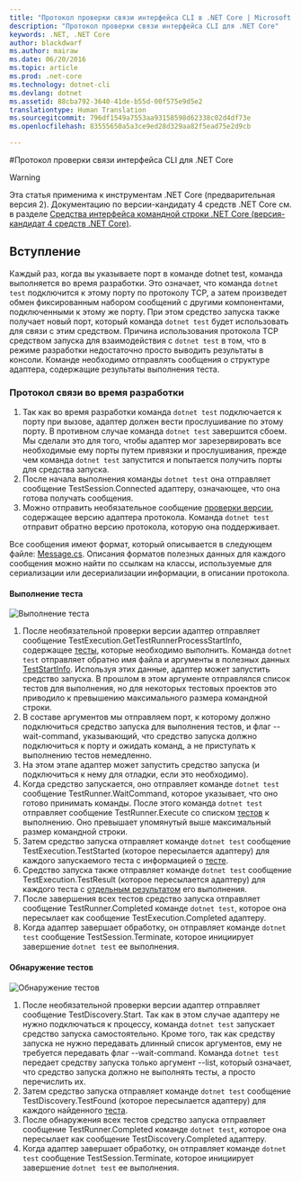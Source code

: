 ```yaml
---
title: "Протокол проверки связи интерфейса CLI в .NET Core | Microsoft Docs"
description: "Протокол проверки связи интерфейса CLI для .NET Core"
keywords: .NET, .NET Core
author: blackdwarf
ms.author: mairaw
ms.date: 06/20/2016
ms.topic: article
ms.prod: .net-core
ms.technology: dotnet-cli
ms.devlang: dotnet
ms.assetid: 88cba792-3640-41de-b55d-00f575e9d5e2
translationtype: Human Translation
ms.sourcegitcommit: 796df1549a7553aa93158598d62338c02d4df73e
ms.openlocfilehash: 83555650a5a3ce9ed28d329aa82f5ead75e2d9cb

---
```


#<a name="net-core-cli-test-communication-protocol"></a>Протокол проверки связи интерфейса CLI для .NET Core

> [!WARNING]
> Эта статья применима к инструментам .NET Core (предварительная версия 2). Документацию по версии-кандидату 4 средств .NET Core см. в разделе [Средства интерфейса командной строки .NET Core (версия-кандидат 4 средств .NET Core)](../preview3/tools/index.md).

## <a name="introduction"></a>Вступление
Каждый раз, когда вы указываете порт в команде dotnet test, команда выполняется во время разработки. Это означает, что команда `dotnet test` подключится к этому порту по протоколу TCP, а затем произведет обмен фиксированным набором сообщений с другими компонентами, подключенными к этому же порту. При этом средство запуска также получает новый порт, который команда `dotnet test` будет использовать для связи с этим средством. Причина использования протокола TCP средством запуска для взаимодействия с `dotnet test` в том, что в режиме разработки недостаточно просто выводить результаты в консоли. Команде необходимо отправлять сообщения о структуре адаптера, содержащие результаты выполнения теста.

### <a name="communication-protocol-at-design-time"></a>Протокол связи во время разработки

1. Так как во время разработки команда `dotnet test` подключается к порту при вызове, адаптер должен вести прослушивание по этому порту. В противном случае команда `dotnet test` завершится сбоем. Мы сделали это для того, чтобы адаптер мог зарезервировать все необходимые ему порты путем привязки и прослушивания, прежде чем команда `dotnet test` запустится и попытается получить порты для средства запуска.
2. После начала выполнения команды `dotnet test` она отправляет сообщение TestSession.Connected адаптеру, означающее, что она готова получать сообщения.
3. Можно отправить необязательное сообщение [проверки версии](https://github.com/dotnet/cli/blob/rel/1.0.0-preview2/src/Microsoft.Extensions.Testing.Abstractions/Messages/ProtocolVersionMessage.cs), содержащее версию адаптера протокола. Команда `dotnet test` отправит обратно версию протокола, которую она поддерживает.

Все сообщения имеют формат, который описывается в следующем файле: [Message.cs](https://github.com/dotnet/cli/blob/rel/1.0.0-preview2/src/Microsoft.Extensions.Testing.Abstractions/Messages/Message.cs). Описания форматов полезных данных для каждого сообщения можно найти по ссылкам на классы, используемые для сериализации или десериализации информации, в описании протокола.

#### <a name="test-execution"></a>Выполнение теста
![Выполнение теста](./media/test-protocol/dotnet-test-execute.png)

1. После необязательной проверки версии адаптер отправляет сообщение TestExecution.GetTestRunnerProcessStartInfo, содержащее [тесты](https://github.com/dotnet/cli/blob/rel/1.0.0-preview2/src/Microsoft.Extensions.Testing.Abstractions/Messages/RunTestsMessage.cs), которые необходимо выполнить. Команда `dotnet test` отправляет обратно имя файла и аргументы в полезных данных [TestStartInfo](https://github.com/dotnet/cli/blob/rel/1.0.0-preview2/src/dotnet/commands/dotnet-test/TestStartInfo.cs). Используя этих данные, адаптер может запустить средство запуска. В прошлом в этом аргументе отправлялся список тестов для выполнения, но для некоторых тестовых проектов это приводило к превышению максимального размера командной строки.
  1. В составе аргументов мы отправляем порт, к которому должно подключиться средство запуска для выполнения тестов, и флаг --wait-command, указывающий, что средство запуска должно подключиться к порту и ожидать команд, а не приступать к выполнению тестов немедленно.
2. На этом этапе адаптер может запустить средство запуска (и подключиться к нему для отладки, если это необходимо).
3. Когда средство запускается, оно отправляет команде `dotnet test` сообщение TestRunner.WaitCommand, которое указывает, что оно готово принимать команды. После этого команда `dotnet test` отправляет сообщение TestRunner.Execute со списком [тестов](https://github.com/dotnet/cli/blob/rel/1.0.0-preview2/src/Microsoft.Extensions.Testing.Abstractions/Messages/RunTestsMessage.cs) к выполнению. Оно превышает упомянутый выше максимальный размер командной строки.
4. Затем средство запуска отправляет команде `dotnet test` сообщение TestExecution.TestStarted (которое пересылается адаптеру) для каждого запускаемого теста с информацией о [тесте](https://github.com/dotnet/cli/blob/rel/1.0.0-preview2/src/Microsoft.Extensions.Testing.Abstractions/Test.cs).
5. Средство запуска также отправляет команде `dotnet test` сообщение TestExecution.TestResult (которое пересылается адаптеру) для каждого теста с [отдельным результатом](https://github.com/dotnet/cli/blob/rel/1.0.0-preview2/src/Microsoft.Extensions.Testing.Abstractions/TestResult.cs) его выполнения.
6. После завершения всех тестов средство запуска отправляет сообщение TestRunner.Completed команде `dotnet test`, которое она пересылает как сообщение TestExecution.Completed адаптеру.
7. Когда адаптер завершает обработку, он отправляет команде `dotnet test` сообщение TestSession.Terminate, которое инициирует завершение `dotnet test` ее выполнения.

#### <a name="test-discovery"></a>Обнаружение тестов
![Обнаружение тестов](./media/test-protocol/dotnet-test-discover.png)

1. После необязательной проверки версии адаптер отправляет сообщение TestDiscovery.Start. Так как в этом случае адаптеру не нужно подключаться к процессу, команда `dotnet test` запускает средство запуска самостоятельно. Кроме того, так как средству запуска не нужно передавать длинный список аргументов, ему не требуется передавать флаг --wait-command. Команда `dotnet test` передает средству запуска только аргумент --list, который означает, что средство запуска должно не выполнять тесты, а просто перечислить их.
2. Затем средство запуска отправляет команде `dotnet test` сообщение TestDiscovery.TestFound (которое пересылается адаптеру) для каждого найденного [теста](https://github.com/dotnet/cli/blob/rel/1.0.0-preview2/src/Microsoft.Extensions.Testing.Abstractions/Test.cs).
3. После обнаружения всех тестов средство запуска отправляет сообщение TestRunner.Completed команде `dotnet test`, которое она пересылает как сообщение TestDiscovery.Completed адаптеру.
4. Когда адаптер завершает обработку, он отправляет команде `dotnet test` сообщение TestSession.Terminate, которое инициирует завершение `dotnet test` ее выполнения.



<!--HONumber=Feb17_HO2-->


